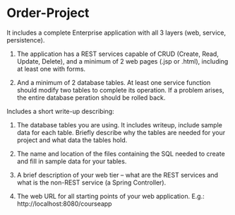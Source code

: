 # Order-Project

It includes a complete Enterprise application with all 3 layers  (web, service, persistence).

1. The application has a REST services capable of CRUD (Create, Read, Update, Delete), and a minimum of 2 web pages (.jsp or .html), including at least one with forms.

2. And a minimum of 2 database tables. At least one service function should modify two tables to complete its operation. If a problem arises, the entire database peration should be rolled back.


Includes a short write-up describing:

1. The database tables you are using. It includes writeup, include sample data for each table. Briefly describe why the tables are needed for your project and what data the tables hold.

2. The name and location of the files containing the SQL needed to create and fill in sample data for your tables.

3. A brief description of your web tier – what are the REST services and what is the non-REST service (a Spring Controller).

4. The web URL for all starting points of your web application. E.g.: http://localhost:8080/courseapp


